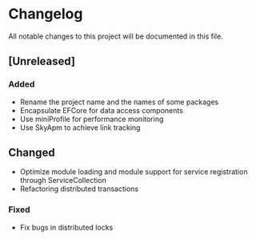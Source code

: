 # Changelog
All notable changes to this project will be documented in this file.

## [Unreleased]

### Added
- Rename the project name and the names of some packages
- Encapsulate EFCore for data access components
- Use miniProfile for performance monitoring
- Use SkyApm to achieve link tracking

## Changed
- Optimize module loading and module support for service registration through ServiceCollection
- Refactoring distributed transactions

### Fixed
- Fix bugs in distributed locks